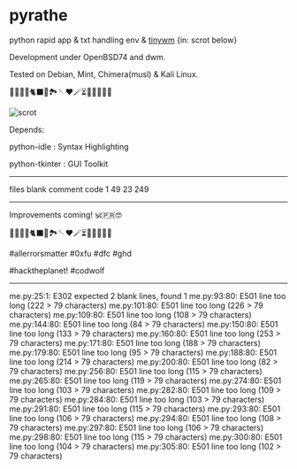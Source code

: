 # pyrathe
python rapid app &amp; txt handling env & [tinywm](https://www.github.com/hardkorebob/tinywm) {in: scrot below}

Development under OpenBSD74 and dwm.

Tested on Debian, Mint, Chimera(musl) & Kali Linux.

🐡🐧🐍🐚🐈‍⬛🦤🏞🪡♥️🪄⏳️🎲🎯🧩🏅🎉

![scrot](https://github.com/hardkorebob/pyrhate/blob/main/scrot.png)

Depends:
  
  python-idle : Syntax Highlighting
  
  python-tkinter : GUI Toolkit

---

files          blank        comment           code 
1             49             23            249 

---

Improvements coming! 🕉🇵🇷🤓

🐡🐧🐍🐚🐈‍⬛🦤🏞🪡♥️🪄⏳️🎲🎯🧩🏅🎉

#allerrorsmatter #0xfu #dfc #ghd

#hacktheplanet! #codwolf

---

me.py:25:1: E302 expected 2 blank lines, found 1
me.py:93:80: E501 line too long (222 > 79 characters)
me.py:101:80: E501 line too long (226 > 79 characters)
me.py:109:80: E501 line too long (108 > 79 characters)
me.py:144:80: E501 line too long (84 > 79 characters)
me.py:150:80: E501 line too long (133 > 79 characters)
me.py:160:80: E501 line too long (253 > 79 characters)
me.py:171:80: E501 line too long (188 > 79 characters)
me.py:179:80: E501 line too long (95 > 79 characters)
me.py:188:80: E501 line too long (214 > 79 characters)
me.py:200:80: E501 line too long (82 > 79 characters)
me.py:256:80: E501 line too long (115 > 79 characters)
me.py:265:80: E501 line too long (119 > 79 characters)
me.py:274:80: E501 line too long (103 > 79 characters)
me.py:282:80: E501 line too long (109 > 79 characters)
me.py:284:80: E501 line too long (103 > 79 characters)
me.py:291:80: E501 line too long (115 > 79 characters)
me.py:293:80: E501 line too long (106 > 79 characters)
me.py:294:80: E501 line too long (108 > 79 characters)
me.py:297:80: E501 line too long (106 > 79 characters)
me.py:298:80: E501 line too long (115 > 79 characters)
me.py:300:80: E501 line too long (104 > 79 characters)
me.py:305:80: E501 line too long (102 > 79 characters)
